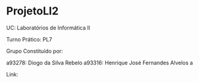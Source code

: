 # ProjetoLI2
UC: Laboratórios de Informática II

Turno Prático: PL7

Grupo Constituído por:

a93278: Diogo da Silva Rebelo
a93316: Henrique José Fernandes Alvelos
a

Link:
